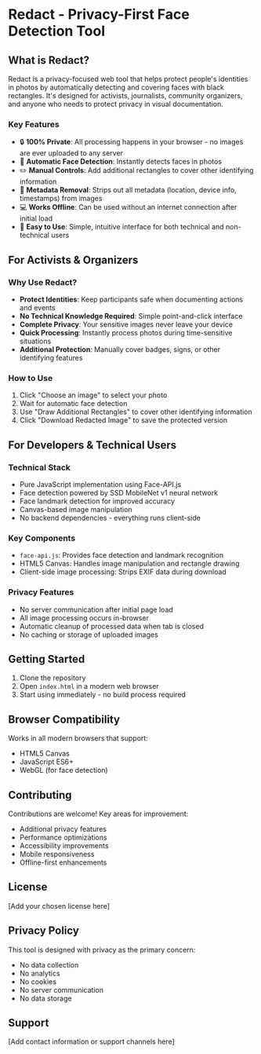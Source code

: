 # Redact - Privacy-First Face Detection Tool

## What is Redact?

Redact is a privacy-focused web tool that helps protect people's identities in photos by automatically detecting and covering faces with black rectangles. It's designed for activists, journalists, community organizers, and anyone who needs to protect privacy in visual documentation.

### Key Features

- 🔒 **100% Private**: All processing happens in your browser - no images are ever uploaded to any server
- 🤖 **Automatic Face Detection**: Instantly detects faces in photos
- ✏️ **Manual Controls**: Add additional rectangles to cover other identifying information
- 🧹 **Metadata Removal**: Strips out all metadata (location, device info, timestamps) from images
- 💻 **Works Offline**: Can be used without an internet connection after initial load
- 🎯 **Easy to Use**: Simple, intuitive interface for both technical and non-technical users

## For Activists & Organizers

### Why Use Redact?

- **Protect Identities**: Keep participants safe when documenting actions and events
- **No Technical Knowledge Required**: Simple point-and-click interface
- **Complete Privacy**: Your sensitive images never leave your device
- **Quick Processing**: Instantly process photos during time-sensitive situations
- **Additional Protection**: Manually cover badges, signs, or other identifying features

### How to Use

1. Click "Choose an image" to select your photo
2. Wait for automatic face detection
3. Use "Draw Additional Rectangles" to cover other identifying information
4. Click "Download Redacted Image" to save the protected version

## For Developers & Technical Users

### Technical Stack

- Pure JavaScript implementation using Face-API.js
- Face detection powered by SSD MobileNet v1 neural network
- Face landmark detection for improved accuracy
- Canvas-based image manipulation
- No backend dependencies - everything runs client-side

### Key Components

- `face-api.js`: Provides face detection and landmark recognition
- HTML5 Canvas: Handles image manipulation and rectangle drawing
- Client-side image processing: Strips EXIF data during download

### Privacy Features

- No server communication after initial page load
- All image processing occurs in-browser
- Automatic cleanup of processed data when tab is closed
- No caching or storage of uploaded images

## Getting Started

1. Clone the repository
2. Open `index.html` in a modern web browser
3. Start using immediately - no build process required

## Browser Compatibility

Works in all modern browsers that support:
- HTML5 Canvas
- JavaScript ES6+
- WebGL (for face detection)

## Contributing

Contributions are welcome! Key areas for improvement:
- Additional privacy features
- Performance optimizations
- Accessibility improvements
- Mobile responsiveness
- Offline-first enhancements

## License

[Add your chosen license here]

## Privacy Policy

This tool is designed with privacy as the primary concern:
- No data collection
- No analytics
- No cookies
- No server communication
- No data storage

## Support

[Add contact information or support channels here] 